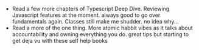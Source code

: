 - Read a few more chapters of Typescript Deep Dive. Reviewing Javascript features at the moment. always good to go over fundamentals again. Classes still make me shudder. no idea why...
- Read a more of the one thing. More atomic habbit vibes as it talks about accountability and owning everything you do. great tips but starting to get deja vu with these self help books

